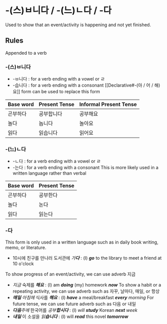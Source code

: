 # -(스)ㅂ니다 / -(느)ㄴ다 / -다
Used to show that an event/activity is happening and not yet finished.

## Rules
Appended to a verb

### -(스)ㅂ니다
- -ㅂ니다 : for a verb ending with a vowel or ㄹ
- -습니다 : for a verb ending with a consonant
[[Declarative#-(아 / 어 / 해)요]] form can be used to replace this form

| Base word | Present Tense | Informal Present Tense |
| --- | --- | --- |
| 곤부하다 | 공부합니다 | 공부해요 |
| 놀다 | 놉니다 | 놀아요 |
| 읽다 | 읽습니다 | 읽어요 |

### -(느)ㄴ다
- -ㄴ다 : for a verb ending with a vowel or ㄹ
- -는다 : for a verb ending with a consonant
This is more likely used in a written language rather than verbal

| Base word | Present Tense |
| --- | --- |
| 곤부하다 | 공부한다 |
| 놀다 | 논다 |
| 읽다 | 읽는다 |

### -다
This form is only used in a written language such as in daily book writing, memo, or literature.
- 10시에 친구를 만나러 도서관에 _가**다**_ : (I) _**go**_ to the library to meet a friend at 10 o'clock

To show progress of an event/activity, we can use adverb 지금
- _지금_ 숙제를 _**해요**_ : (I) am _**doing**_ (my) homework _**now**_
To show a habit or a repeating activity, we can use adverb such as 자꾸, 날마다, 매일, or 항상
- _**매일** 아침에_ 식사를 _**해요**_ : (I) _**have**_ a meal/breakfast _**every** morning_
For future tense, we can use future adverb such as 다음 or 내일
- _**다음**주에_ 한국어를 _공부**합시다**_ : (I) _will **study**_ Korean _**next** week_
- _**내일**_ 이 소설을 _읽**습니다**_ : (I) will _**read**_ this novel _**tomorrow**_
